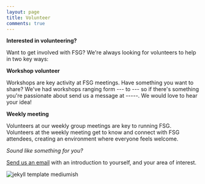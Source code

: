 ```yaml
---
layout: page
title: Volunteer
comments: true
---
```


**Interested in volunteering?**

Want to get involved with FSG? We're always looking for volunteers to help in two key ways:

**Workshop volunteer**

Workshops are key activity at FSG meetings. Have something you want to share? We've had workshops ranging form --- to --- so if there's something you're passionate about send us a message at -----. We would love to hear your idea!

**Weekly meeting**

Volunteers at our weekly group meetings are key to running FSG. Volunteers at the weekly meeting get to know and connect with FSG attendees, creating an environment where everyone feels welcome.

*Sound like something for you?*

[Send us an email]({{site.baseurl}}/about) with an introduction to yourself, and your area of interest.

![jekyll template mediumish]({{site.baseurl}}/assets/images/theme4.jpg)
